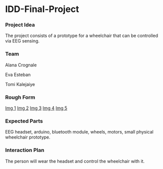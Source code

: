 # IDD-Final-Project

### Project Idea

The project consists of a prototype for a wheelchair that can be controlled via EEG sensing.

### Team

Alana Crognale

Eva Esteban

Tomi Kalejaiye

### Rough Form

[Img 1](https://github.com/evaesteban/IDD-Final-Project/blob/master/IMG_0893.jpeg)
[Img 2](https://github.com/evaesteban/IDD-Final-Project/blob/master/IMG_0894.jpeg)
[Img 3](https://github.com/evaesteban/IDD-Final-Project/blob/master/IMG_0895.jpeg)
[Img 4](https://github.com/evaesteban/IDD-Final-Project/blob/master/IMG_0896.jpeg)
[Img 5](https://github.com/evaesteban/IDD-Final-Project/blob/master/IMG_0902.jpeg)
### Expected Parts

EEG headset, arduino, bluetooth module, wheels, motors, small physical wheelchair prototype.

### Interaction Plan

The person will wear the headset and control the wheelchair with it.
